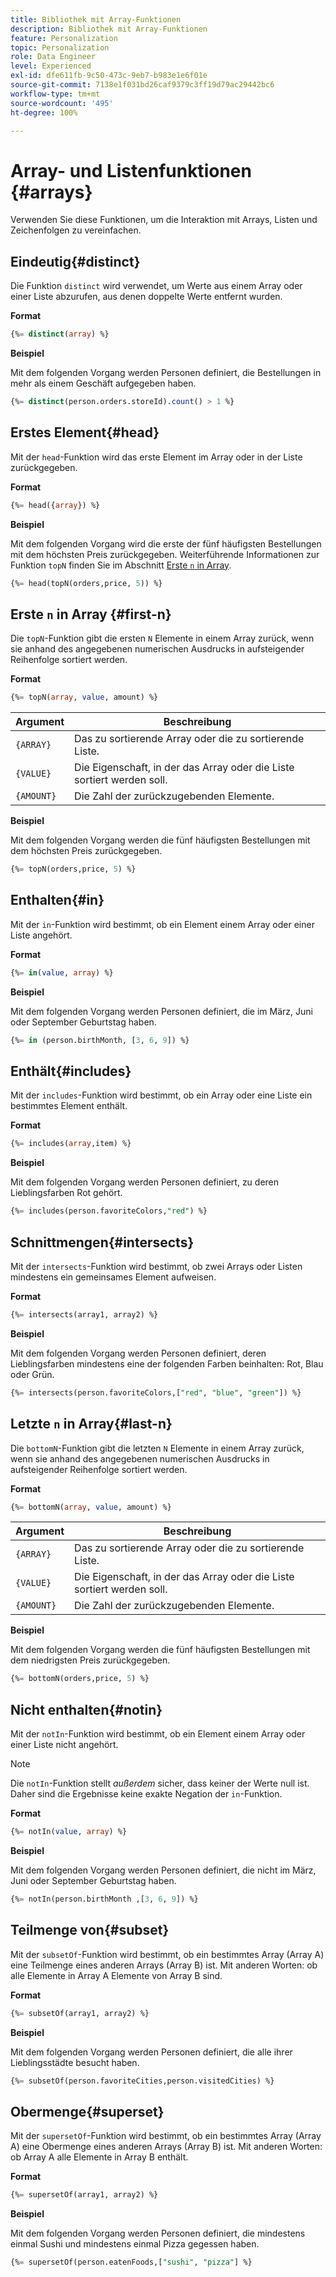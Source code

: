 ```yaml
---
title: Bibliothek mit Array-Funktionen
description: Bibliothek mit Array-Funktionen
feature: Personalization
topic: Personalization
role: Data Engineer
level: Experienced
exl-id: dfe611fb-9c50-473c-9eb7-b983e1e6f01e
source-git-commit: 7138e1f031bd26caf9379c3ff19d79ac29442bc6
workflow-type: tm+mt
source-wordcount: '495'
ht-degree: 100%

---
```


# Array- und Listenfunktionen {#arrays}

Verwenden Sie diese Funktionen, um die Interaktion mit Arrays, Listen und Zeichenfolgen zu vereinfachen.

## Eindeutig{#distinct}

Die Funktion `distinct` wird verwendet, um Werte aus einem Array oder einer Liste abzurufen, aus denen doppelte Werte entfernt wurden.

**Format**

```sql
{%= distinct(array) %}
```

**Beispiel**

Mit dem folgenden Vorgang werden Personen definiert, die Bestellungen in mehr als einem Geschäft aufgegeben haben.

```sql
{%= distinct(person.orders.storeId).count() > 1 %}
```

## Erstes Element{#head}

Mit der `head`-Funktion wird das erste Element im Array oder in der Liste zurückgegeben.

**Format**

```sql
{%= head({array}) %}
```

**Beispiel**

Mit dem folgenden Vorgang wird die erste der fünf häufigsten Bestellungen mit dem höchsten Preis zurückgegeben. Weiterführende Informationen zur Funktion `topN` finden Sie im Abschnitt [Erste `n` in Array](#first-n).

```sql
{%= head(topN(orders,price, 5)) %}
```

## Erste `n` in Array {#first-n}

Die `topN`-Funktion gibt die ersten `N` Elemente in einem Array zurück, wenn sie anhand des angegebenen numerischen Ausdrucks in aufsteigender Reihenfolge sortiert werden.

**Format**

```sql
{%= topN(array, value, amount) %}
```

| Argument | Beschreibung |
| --------- | ----------- |
| `{ARRAY}` | Das zu sortierende Array oder die zu sortierende Liste. |
| `{VALUE}` | Die Eigenschaft, in der das Array oder die Liste sortiert werden soll. |
| `{AMOUNT}` | Die Zahl der zurückzugebenden Elemente. |

**Beispiel**

Mit dem folgenden Vorgang werden die fünf häufigsten Bestellungen mit dem höchsten Preis zurückgegeben.

```sql
{%= topN(orders,price, 5) %}
```

## Enthalten{#in}

Mit der `in`-Funktion wird bestimmt, ob ein Element einem Array oder einer Liste angehört.

**Format**

```sql
{%= in(value, array) %}
```

**Beispiel**

Mit dem folgenden Vorgang werden Personen definiert, die im März, Juni oder September Geburtstag haben.

```sql
{%= in (person.birthMonth, [3, 6, 9]) %}
```

## Enthält{#includes}

Mit der `includes`-Funktion wird bestimmt, ob ein Array oder eine Liste ein bestimmtes Element enthält.

**Format**

```sql
{%= includes(array,item) %}
```

**Beispiel**

Mit dem folgenden Vorgang werden Personen definiert, zu deren Lieblingsfarben Rot gehört.

```sql
{%= includes(person.favoriteColors,"red") %}
```

## Schnittmengen{#intersects}

Mit der `intersects`-Funktion wird bestimmt, ob zwei Arrays oder Listen mindestens ein gemeinsames Element aufweisen.

**Format**

```sql
{%= intersects(array1, array2) %}
```

**Beispiel**

Mit dem folgenden Vorgang werden Personen definiert, deren Lieblingsfarben mindestens eine der folgenden Farben beinhalten: Rot, Blau oder Grün.

```sql
{%= intersects(person.favoriteColors,["red", "blue", "green"]) %}
```


<!-- ## Intersection{#intersection}

The `intersection` function is used to determine the common members of two arrays or lists.

**Format**

```sql
intersection({ARRAY},{ARRAY})
```

**Example**

The following operation defines if person 1 and person 2 both have favorite colors of red, blue, and green.

```sql
intersection(person1.favoriteColors,person2.favoriteColors) = ["red", "blue", "green"]
```
-->

## Letzte `n` in Array{#last-n}

Die `bottomN`-Funktion gibt die letzten `N` Elemente in einem Array zurück, wenn sie anhand des angegebenen numerischen Ausdrucks in aufsteigender Reihenfolge sortiert werden.

**Format**

```sql
{%= bottomN(array, value, amount) %}
```

| Argument | Beschreibung |
| --------- | ----------- | 
| `{ARRAY}` | Das zu sortierende Array oder die zu sortierende Liste. |
| `{VALUE}` | Die Eigenschaft, in der das Array oder die Liste sortiert werden soll. |
| `{AMOUNT}` | Die Zahl der zurückzugebenden Elemente. |

**Beispiel**

Mit dem folgenden Vorgang werden die fünf häufigsten Bestellungen mit dem niedrigsten Preis zurückgegeben.

```sql
{%= bottomN(orders,price, 5) %}
```


## Nicht enthalten{#notin}

Mit der `notIn`-Funktion wird bestimmt, ob ein Element einem Array oder einer Liste nicht angehört.

>[!NOTE]
>
> Die `notIn`-Funktion stellt *außerdem* sicher, dass keiner der Werte null ist. Daher sind die Ergebnisse keine exakte Negation der `in`-Funktion.

**Format**

```sql
{%= notIn(value, array) %}
```

**Beispiel**

Mit dem folgenden Vorgang werden Personen definiert, die nicht im März, Juni oder September Geburtstag haben.

```sql
{%= notIn(person.birthMonth ,[3, 6, 9]) %}
```


## Teilmenge von{#subset}

Mit der `subsetOf`-Funktion wird bestimmt, ob ein bestimmtes Array (Array A) eine Teilmenge eines anderen Arrays (Array B) ist. Mit anderen Worten: ob alle Elemente in Array A Elemente von Array B sind.

**Format**

```sql
{%= subsetOf(array1, array2) %}
```

**Beispiel**

Mit dem folgenden Vorgang werden Personen definiert, die alle ihrer Lieblingsstädte besucht haben.

```sql
{%= subsetOf(person.favoriteCities,person.visitedCities) %}
```

## Obermenge{#superset}

Mit der `supersetOf`-Funktion wird bestimmt, ob ein bestimmtes Array (Array A) eine Obermenge eines anderen Arrays (Array B) ist. Mit anderen Worten: ob Array A alle Elemente in Array B enthält.

**Format**

```sql
{%= supersetOf(array1, array2) %}
```

**Beispiel**

Mit dem folgenden Vorgang werden Personen definiert, die mindestens einmal Sushi und mindestens einmal Pizza gegessen haben.

```sql
{%= supersetOf(person.eatenFoods,["sushi", "pizza"] %}
```
